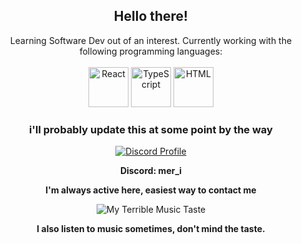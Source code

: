 <div align="center">

## Hello there!

Learning Software Dev out of an interest. Currently working with the following programming languages: <br><br>
<img src="https://github.com/user-attachments/assets/8808bfd5-181c-4aa7-b435-37954656867e" alt="React" height="64" width="64">
<img src="https://github.com/user-attachments/assets/88c58bf9-0255-482b-a0d9-56c7c7e6ef51" alt="TypeScript" height="64" width="64">
<img src="https://upload.wikimedia.org/wikipedia/commons/thumb/6/61/HTML5_logo_and_wordmark.svg/512px-HTML5_logo_and_wordmark.svg.png" alt="HTML" height="64" width="64">

### i'll probably update this at some point by the way






[![Discord Profile](https://lanyard.cnrad.dev/api/211096783764455426?bg=&theme=&showDisplayName=true&borderRadius=20px)](https://discord.com/users/211096783764455426)

**Discord: mer_i**

**I'm always active here, easiest way to contact me**

![My Terrible Music Taste](https://spotify-recently-played-readme.vercel.app/api?user=79b2x420yts10xt8ygw1uw7er&unique={true|1|on|yes})


**I also listen to music sometimes, don't mind the taste.**

</div>
